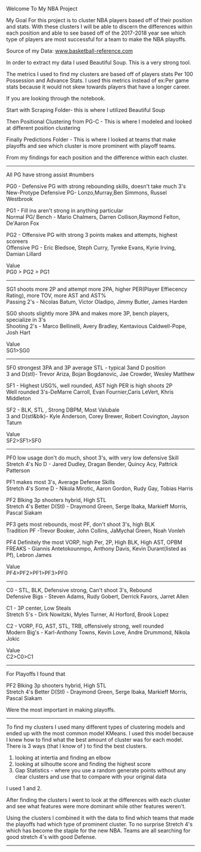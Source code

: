 
Welcome To My NBA Project

My Goal For this project is to cluster NBA players based off of their position and stats.
With these clusters I will be able to discern the differences within each position and able to see based off of the 2017-2018 year see which type of players are most successful for a team to make the NBA playoffs.

Source of my Data: www.basketball-reference.com

In order to extract my data I used Beautiful Soup.
This is a very strong tool.

The metrics I used to find my clusters are based off of players stats Per 100 Possession and Advance Stats.
I used this metrics instead of ex:Per game stats because it would not skew towards players that have a longer career.


If you are looking through the notebook. 

Start with Scraping Folder- this is where I utilized Beautiful Soup

Then Positional Clustering from PG-C - This is where I modeled and looked at different position clustering

Finally Predictions Folder - This is where I looked at teams that make playoffs and see which cluster is more prominent with playoff teams.



From my findings for each position and the difference within each cluster.

---------------

All PG have strong assist #numbers

PG0 - Defensive PG with strong rebounding skills, doesn't take much 3's 
<br/>New-Protype Defensive PG- Lonzo,Murray,Ben Simmons, Russel Westbrook

PG1 - Fill ins aren't strong in anything particular
<br/>Normal PG/ Bench - Mario Chalmers, Darren Collison,Raymond Felton, De'Aaron Fox

PG2 - Offensive PG with strong 3 points makes and attempts, highest scoreers
<br/>Offensive PG - Eric Bledsoe, Steph Curry, Tyreke Evans, Kyrie Irving, Damian Lillard

Value
<br/>PG0 > PG2 > PG1

----------------

SG1 shoots more 2P and attempt more 2PA, higher PER(Player Effiecency Rating), more TOV, more AST and AST%
<br/>Passing 2's - Nicolas Batum, Victor Oladipo, Jimmy Butler, James Harden

SG0 shoots slightly more 3PA and makes more 3P, bench players, specialize in 3's
<br/>Shooting 2's - Marco Bellinelli, Avery Bradley, Kentavious Caldwell-Pope, Josh Hart

Value
<br/> SG1>SG0

----------------

SF0 strongest 3PA and 3P average STL - typical 3and D position
<br/> 3 and D(stl)- Trevor Ariza, Bojan Bogdanovic, Jae Crowder, Wesley Matthew

SF1 - Highest USG%, well rounded, AST high PER is high shoots 2P 
<br/> Well rounded 3's-DeMarre Carroll, Evan Fournier,Caris LeVert, Khris Middleton

SF2 - BLK, STL , Strong DBPM, Most Valubale
<br/> 3 and D(stl&blk)- Kyle Anderson, Corey Brewer, Robert Covington, Jayson Tatum

Value
<br/> SF2>SF1>SF0

----------------

PF0 low usage don't do much, shoot 3's, with very low defensive Skill
<br/> Stretch 4's No D - Jared Dudley, Dragan Bender, Quincy Acy, Pattrick Patterson

PF1 makes most 3's, Average Defense Skills
<br/> Stretch 4's Some D - Nikola Mirotic, Aaron Gordon, Rudy Gay, Tobias Harris

PF2 Blking 3p shooters hybrid, High STL
<br/> Stretch 4's Better D(Stl) - Draymond Green, Serge Ibaka, Markieff Morris, Pascal Siakam

PF3 gets most rebounds, most PF, don't shoot 3's, high BLK
<br/> Tradition PF -Trevor Booker, John Collins, JaMychal Green, Noah Vonleh

PF4 Definitely the most VORP, high Per, 2P, High BLK, High AST, OPBM
<br/> FREAKS - Giannis Antetokounmpo, Anthony Davis, Kevin Durant(listed as Pf), Lebron James

Value
<br/> PF4>PF2>PF1>PF3>PF0

-----------------

C0 - STL, BLK, Defensive strong, Can't shoot 3's, Rebound
<br/> Defensive Bigs - Steven Adams, Rudy Gobert, Derrick Favors, Jarret Allen

C1 - 3P center, Low Steals
<br/> Stretch 5's - Dirk Nowitzki, Myles Turner, Al Horford, Brook Lopez

C2 - VORP, FG, AST, STL, TRB, offensively strong, well rounded
<br/> Modern Big's - Karl-Anthony Towns, Kevin Love, Andre Drummond, Nikola Jokic

Value
<br/> C2>C0>C1

------------------


For Playoffs I found that 

PF2 Blking 3p shooters hybrid, High STL
<br/> Stretch 4's Better D(Stl) - Draymond Green, Serge Ibaka, Markieff Morris, Pascal Siakam

Were the most important in making playoffs.

--------------------------------------------------------------------------------------------------

To find my clusters I used many different types of clustering models and ended up with the most common model KMeans.
I used this model because I knew how to find what the best amount of cluster was for each model. 
There is 3 ways (that I know of ) to find the best clusters.
1. looking at intertia and finding an elbow
2. looking at silhoutte score and finding the highest score
3. Gap Statistics - where you use a random generate points without any clear clusters and use that to compare with your original data

I used 1 and 2.

After finding the clusters I went to look at the differences with each cluster and see what features were more dominant while other features weren't. 


Using the clusters I combined it with the data to find which teams that made the playoffs had which type of prominent cluster.
To no surprise Stretch 4's which has become the staple for the new NBA. 
Teams are all searching for good stretch 4's with good Defense.

-----------------------------------


